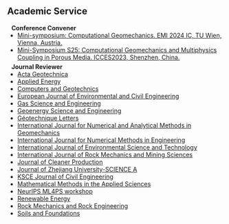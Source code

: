 ## Academic Service

<h4 style="margin:0 10px 0;">Conference Convener</h4>

<ul style="margin:0 0 5px;">
  <li><a href="https://www.emi2024ic.com/programme/mini-symposia/"><autocolor>Mini-symposium: Computational Geomechanics. EMI 2024 IC, TU Wien, Vienna, Austria.</autocolor></a></li>
  <li><a href="http://2023.iccesconf.org/symposia/index.htm"><autocolor>Mini-Symposium S25: Computational Geomechanics and Multiphysics Coupling in Porous Media. ICCES2023, Shenzhen, China.</autocolor></a></li>
</ul>

<h4 style="margin:0 10px 0;">Journal Reviewer</h4>

<ul style="margin:0 0 20px;">
  <li><a href="https://www.springer.com/journal/11440"><autocolor>Acta Geotechnica</autocolor></a></li>
  <li><a href="https://www.sciencedirect.com/journal/applied-energy"><autocolor>Applied Energy</autocolor></a></li>
  <li><a href="https://www.sciencedirect.com/journal/computers-and-geotechnics"><autocolor>Computers and Geotechnics</autocolor></a></li>
  <li><a href="https://www.tandfonline.com/journals/tece20"><autocolor>European Journal of Environmental and Civil Engineering</autocolor></a></li>
  <li><a href="https://www.sciencedirect.com/journal/gas-science-and-engineering"><autocolor>Gas Science and Engineering</autocolor></a></li>
  <li><a href="https://www.sciencedirect.com/journal/geoenergy-science-and-engineering"><autocolor>Geoenergy Science and Engineering</autocolor></a></li>
  <li><a href="https://www.icevirtuallibrary.com/toc/jgele/current"><autocolor>Géotechnique Letters</autocolor></a></li>
  <li><a href="https://onlinelibrary.wiley.com/journal/10969853"><autocolor>International Journal for Numerical and Analytical Methods in Geomechanics</autocolor></a></li>
  <li><a href="https://onlinelibrary.wiley.com/journal/10970207"><autocolor>International Journal for Numerical Methods in Engineering</autocolor></a></li>
  <li><a href="https://www.springer.com/journal/13762"><autocolor>International Journal of Environmental Science and Technology</autocolor></a></li>
  <li><a href="https://www.sciencedirect.com/journal/international-journal-of-rock-mechanics-and-mining-sciences"><autocolor>International Journal of Rock Mechanics and Mining Sciences</autocolor></a></li>
  <li><a href="https://www.sciencedirect.com/journal/journal-of-cleaner-production"><autocolor>Journal of Cleaner Production</autocolor></a></li>
  <li><a href="https://www.springer.com/journal/11582"><autocolor>Journal of Zhejiang University-SCIENCE A</autocolor></a></li>   
  <li><a href="https://www.springer.com/journal/12205"><autocolor>KSCE Journal of Civil Engineering</autocolor></a></li>
  <li><a href="https://onlinelibrary.wiley.com/journal/10991476"><autocolor>Mathematical Methods in the Applied Sciences</autocolor></a></li>  
  <li><a href="https://ml4physicalsciences.github.io"><autocolor>NeurIPS ML4PS workshop</autocolor></a></li>
  <li><a href="https://www.sciencedirect.com/journal/renewable-energy"><autocolor>Renewable Energy</autocolor></a></li>
  <li><a href="https://www.springer.com/journal/603"><autocolor>Rock Mechanics and Rock Engineering</autocolor></a></li>
  <li><a href="https://www.sciencedirect.com/journal/soils-and-foundations"><autocolor>Soils and Foundations</autocolor></a></li>
</ul>